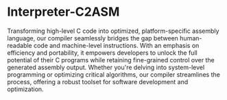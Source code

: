 # Interpreter-C2ASM
 Transforming high-level C code into optimized, platform-specific assembly language, our compiler seamlessly bridges the gap between human-readable code and machine-level instructions. With an emphasis on efficiency and portability, it empowers developers to unlock the full potential of their C programs while retaining fine-grained control over the generated assembly output. Whether you're delving into system-level programming or optimizing critical algorithms, our compiler streamlines the process, offering a robust toolset for software development and optimization.

